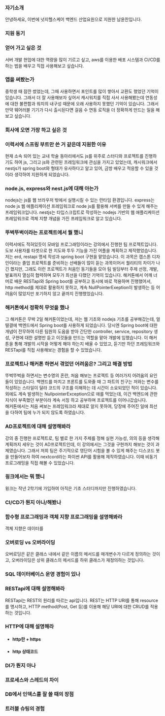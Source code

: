 ### 자기소개
안녕하세요, 이번에 넛지헬스케어 백엔드 산업요원으로 지원한 남윤찬입니다. 
### 지원 동기

### 얻어 가고 싶은 것
서버 개발 현업에 대한 역량을 많이 기르고 싶고, aws를 이용한 배포 시스템과 CI/CD를 하는 법을 배우고 직접 사용해보고 싶습니다.
### 앱을 써봤는가
중학생 때 잠깐 썼었는데, 그때 사용하면서 포인트를 많이 쌓아서 교환도 했었던 기억이 있습니다. 그래서 더 잘 사용해보자 싶어서 캐시워치를 직접 사서 사용해봤는데 연동성에 대한 불편함과 워치의 내구성 때문에 오래 사용하지 못했던 기억이 있습니다. 그래서 만약 웨어러블 기기가 다시 출시된다면 걸음 수 연동 로직을 더 정확하게 만드는 일을 해보고 싶습니다.
### 회사에 오면 가장 하고 싶은 것

### 이력서에 스프링 부트만 쓴 거 같은데 지원한 이유
현재 소속 되어 있는 교내 학술 동아리에서도 js를 위주로 스터디와 프로젝트를 진행하기도 하여 js, 그리고 js와 관련된 프레임워크에 관심을 가지고 있었는데, 캐시워크에서 nestjs가 spring boot와 형태가 유사하다고 알고 있어, 금방 배우고 적응할 수 있을 것이라 생각하여 지원하게 되었습니다.
### node.js, express와 nest.js에 대해 아는가
nodejs는 js를 웹 브라우저 밖에서 실행시킬 수 있는 런타임 환경입니다. express는 node js 웹 애플리케이션 프레임워크로 node js를 활용해 서버를 만들 수 있게 해주는 프레임워크입니다. nestjs는 타입스크립트로 작성하는 nodejs 기반의 웹 애플리케이션 프레임워크로 객체 지향 개념을 가진 프레임워크로 알고 있습니다.

### 뚜벅뚜벅이라는 프로젝트에서 뭘 했니
이력서에도 적혀있듯이 모바일 프로그래밍이라는 강의에서 진행한 팀 프로젝트입니다. 도보 사용자를 타겟으로 한 지도와 투두 기능을 가진 어플을 계획하고 제작했었습니다. 저는 erd, restapi 명세 작성과 spring boot 구현을 맡았습니다. 이 과목은 캡스톤 디자인이라는 졸업 프로젝트를 준비하는 선배들이 많이 듣는 과목이어서 퀄리티의 차이가 나긴 했지만, 그래도 이런 프로젝트가 처음인 동기들을 모아 팀 빌딩부터 주제 선정, 개발, 발표까지 열심히 협력하며 모두가 최선을 다했던 기억이 있습니다. 해커톤에서 어깨 너머로 배운 RESTapi와 Spring boot를 공부하고 동시에 바로 적용하며 진행했어서, http method를 제대로 활용하지 못하고, 계속 NullPointerExeption이 발생하는 등 어려움이 많았지만 포기하지 않고 끝까지 진행했었습니다.
### 해커톤에서 정확히 무엇을 했나
그 해커톤은 무박 2일 해커톤이었는데, 저는 웹 기초와 nodejs 기초를 공부해갔는데, 얼떨결에 백엔드에서 Spring boot를 사용하게 되었습니다. 당시엔 Spring boot에 대한 개념이 전무하여 다른 팀원의 도움을 받아 간단한 controller, service, repository 생성, 구현에 대한 설명만 듣고 이것들을 만드는 역할을 맡아 개발에 임했습니다. 이 해커톤을 통해 개발의 시작을 어떻게 해야 하는지 배울 수 있었고, 듣기만 하던 프레임워크와 RESTapi를 직접 사용해보는 경험을 할 수 있었습니다.
### 프로젝트나 해커톤 하면서 겪었던 어려움은? 그리고 해결 방법
뚜벅뚜벅을 하면서는 변수명의 혼란, 처음 해보는 프로젝트 등 여러가지 어려움의 요인들이 있었습니다. 백엔드를 마치고 프론트를 도와줄 때 그 파트의 친구는 저와는 변수를 작성하는 스타일이 달라 코드의 구조를 이해하는 데 시간이 소요되었던 적이 있습니다. 외에도 계속 발생하는 NullpointerException으로 애를 먹었는데, 이건 백엔드에 관한 지식이 부족했던 부분이라 계속 서칭 하고 공부하며 프로젝트를 이어나갔습니다.  
해커톤에서는 처음 써보는 프레임워크라 제대로 알지 못하여, 당장에 주어진 일에 최선을 다하여 팀에 누가 되지 않도록 하였습니다.
### AD프로젝트에 대해 설명해봐라
강의 중 진행한 프로젝트로, 팀 별로 한 가지 주제를 정해 실현 가능성, 의의 등을 생각해 계획까지 세우는 것이 AD프로젝트인데, 이 강의에서는 그것을 구현까지 해보는 것이 과제였습니다. 그래서 저희 팀은 주기적으로 영단어 시험을 볼 수 있게 해주는 디스코드 봇을 만들어보자 하여 nextcord라는 파이썬 API를 활용해 제작하였습니다. 이때 비동기 프로그래밍을 직접 해볼 수 있었습니다.
### 윙크에서는 뭐 했니
윙크는 작년 2학기에 가입하여 아직은 기초 스터디까지만 진행하였습니다.
### CI/CD가 뭔지 아나/해봤나

### 함수형 프로그래밍과 객체 지향 프로그래밍을 설명해봐라
객체 지향은 데이터를 
### 오버로딩 vs 오버라이딩
오버로딩은 같은 클래스 내에서 같은 이름의 메서드를 매개변수가 다르게 정의하는 것이고, 오버라이딩은 상위 클래스의 메서드를 하위 클래스가 재정의하는 것입니다.
### SQL 데이터베이스 운영 경험이 있나

### RESTapi에 대해 설명해봐라
RESTapi는 REST의 원리를 따르는 api입니다. REST는 HTTP URI를 통해 resource를 명시하고, HTTP method(Post, Get 등)를 이용해 해당 URI에 대한 CRUD를 적용하는 것입니다.
### HTTP에 대해 설명해라
- #### http란 + https
	
- #### http 상태코드

### DI가 뭔지 아나

### 프로세스와 스레드의 차이

### DB에서 인덱스를 잘 쓸 때의 장점

### 트러블 슈팅의 경험

